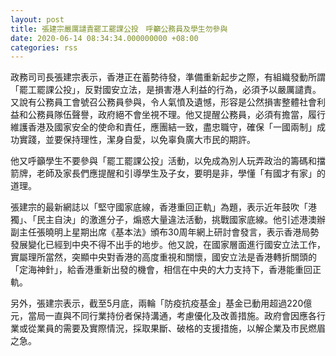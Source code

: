 ```yaml
---
layout: post
title: 張建宗嚴厲譴責罷工罷課公投　呼籲公務員及學生勿參與
date: 2020-06-14 08:34:34.000000000 +08:00
categories: rss
---
```


政務司司長張建宗表示，香港正在蓄勢待發，準備重新起步之際，有組織發動所謂「罷工罷課公投」，反對國安立法，是損害港人利益的行為，必須予以嚴厲譴責。又說有公務員工會號召公務員參與，令人氣憤及遺憾，形容是公然損害整體社會利益和公務員隊伍聲譽，政府絕不會坐視不理。他又提醒公務員，必須有擔當，履行維護香港及國家安全的使命和責任，應團結一致，盡忠職守，確保「一國兩制」成功實踐，並要保持理性，潔身自愛，以免辜負廣大市民的期許。

他又呼籲學生不要參與「罷工罷課公投」活動，以免成為別人玩弄政治的籌碼和擋箭牌，老師及家長們應提醒和引導學生及子女，要明是非，學懂「有國才有家」的道理。

張建宗的最新網誌以「堅守國家底線，香港重回正軌」為題，表示近年鼓吹「港獨」、「民主自決」的激進分子，煽惑大量違法活動，挑戰國家底線。他引述港澳辦副主任張曉明上星期出席《基本法》頒布30周年網上研討會發言，表示香港局勢發展變化已經到中央不得不出手的地步。他又說，在國家層面進行國安立法工作，實屬理所當然，突顯中央對香港的高度重視和關懷，國安立法是香港轉折關頭的「定海神針」，給香港重新出發的機會，相信在中央的大力支持下，香港能重回正軌。

另外，張建宗表示，截至5月底，兩輪「防疫抗疫基金」基金已動用超過220億元，當局一直與不同行業持份者保持溝通，考慮優化及改善措施。政府會因應各行業或從業員的需要及實際情況，採取果斷、破格的支援措施，以解企業及市民燃眉之急。

